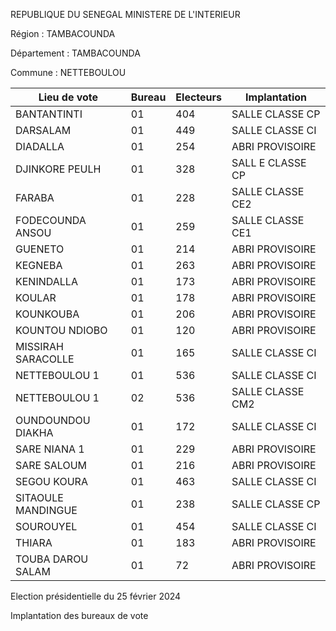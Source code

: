 REPUBLIQUE DU SENEGAL MINISTERE DE L'INTERIEUR

Région : TAMBACOUNDA

Département : TAMBACOUNDA

Commune : NETTEBOULOU

| Lieu de vote | Bureau | Electeurs | Implantation |
| - | - | - | - |
| BANTANTINTI | 01 | 404 | SALLE CLASSE CP |
| DARSALAM | 01 | 449 | SALLE CLASSE CI |
| DIADALLA | 01 | 254 | ABRI PROVISOIRE |
| DJINKORE PEULH | 01 | 328 | SALL E CLASSE CP |
| FARABA | 01 | 228 | SALLE CLASSE CE2 |
| FODECOUNDA ANSOU | 01 | 259 | SALLE CLASSE CE1 |
| GUENETO | 01 | 214 | ABRI PROVISOIRE |
| KEGNEBA | 01 | 263 | ABRI PROVISOIRE |
| KENINDALLA | 01 | 173 | ABRI PROVISOIRE |
| KOULAR | 01 | 178 | ABRI PROVISOIRE |
| KOUNKOUBA | 01 | 206 | ABRI PROVISOIRE |
| KOUNTOU NDIOBO | 01 | 120 | ABRI PROVISOIRE |
| MISSIRAH SARACOLLE | 01 | 165 | SALLE CLASSE CI |
| NETTEBOULOU 1 | 01 | 536 | SALLE CLASSE CI |
| NETTEBOULOU 1 | 02 | 536 | SALLE CLASSE CM2 |
| OUNDOUNDOU DIAKHA | 01 | 172 | SALLE CLASSE CI |
| SARE NIANA 1 | 01 | 229 | ABRI PROVISOIRE |
| SARE SALOUM | 01 | 216 | ABRI PROVISOIRE |
| SEGOU KOURA | 01 | 463 | SALLE CLASSE CI |
| SITAOULE MANDINGUE | 01 | 238 | SALLE CLASSE CP |
| SOUROUYEL | 01 | 454 | SALLE CLASSE CI |
| THIARA | 01 | 183 | ABRI PROVISOIRE |
| TOUBA DAROU SALAM | 01 | 72 | ABRI PROVISOIRE |

<!-- PageNumber="10/16" -->

Election présidentielle du 25 février 2024

Implantation des bureaux de vote
